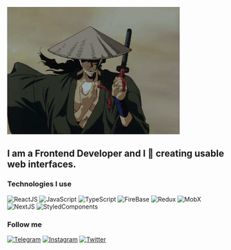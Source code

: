 [![Header](https://github.com/ruslankriklivyy/ruslankriklivyy/blob/main/assets/background.gif)](https://portfolio-v2-blush.vercel.app/)

## I am a Frontend Developer and I 💙 creating usable web interfaces.

### Technologies I use

![ReactJS](https://img.shields.io/badge/-ReactJS-222222?style=for-the-badge&logo=react)
![JavaScript](https://img.shields.io/badge/-JavaScript-222222?style=for-the-badge&logo=javascript)
![TypeScript](https://img.shields.io/badge/-TypeScript-222222?style=for-the-badge&logo=typescript)
![FireBase](https://img.shields.io/badge/-FireBase-222222?style=for-the-badge&logo=firebase)
![Redux](https://img.shields.io/badge/-Redux-222222?style=for-the-badge&logo=redux)
![MobX](https://img.shields.io/badge/-MobX-222222?style=for-the-badge&logo=mobx)
![NextJS](https://img.shields.io/badge/-NextJS-222222?style=for-the-badge)
![StyledComponents](https://img.shields.io/badge/-styled_components-222222?style=for-the-badge&logo=styled-components)

### Follow me

[![Telegram](https://img.shields.io/badge/-Telegram-222222?style=for-the-badge&logo=telegram)](https://t.me/ruslankriklivy)
[![Instagram](https://img.shields.io/badge/-instagram-222222?style=for-the-badge&logo=instagram)](https://www.instagram.com/_ruslan.kriklivyy/?hl=ru)
[![Twitter](https://img.shields.io/badge/-Twitter-222222?style=for-the-badge&logo=twitter)](https://twitter.com/RKriklivyy)

